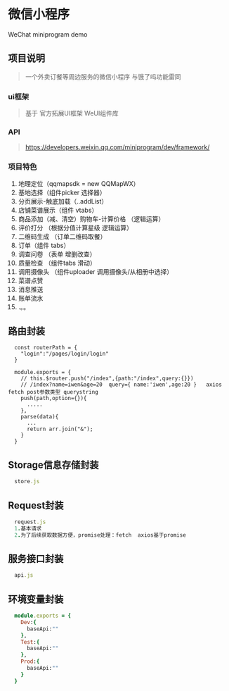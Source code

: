 # 微信小程序
WeChat miniprogram  demo

## 项目说明 ##
> 一个外卖订餐等周边服务的微信小程序
> 与饿了吗功能雷同

### ui框架
> 基于 官方拓展UI框架  WeUI组件库

### API 
> https://developers.weixin.qq.com/miniprogram/dev/framework/

### 项目特色
1.  地理定位（qqmapsdk = new QQMapWX）
2.  基地选择（组件picker 选择器）
3.  分页展示-触底加载（..addList）
4.  店铺菜谱展示（组件 vtabs）
5.  商品添加（减、清空）购物车-计算价格 （逻辑运算）
6.  评价打分 （根据分值计算星级 逻辑运算）
7.  二维码生成 （订单二维码取餐）
8.  订单（组件 tabs）
9.  调查问卷 （表单 增删改查）
10. 质量检查 （组件tabs 滑动）
11. 调用摄像头 （组件uploader 调用摄像头/从相册中选择）
12. 菜谱点赞
13. 消息推送
14. 账单流水
15. .。。

## 路由封装
```
  const routerPath = {
    "login":"/pages/login/login"
  }

  module.exports = {
    // this.$router.push("/index",{path:"/index",query:{}})
    // /index?name=iwen&age=20  query={ name:'iwen',age:20 }   axios  fetch post参数类型 querystring
    push(path,option={}){
      .....
    },
    parse(data){
      ...
      return arr.join("&");
    }
  }
``` 

## Storage信息存储封装
```ruby 
  store.js
``` 


## Request封装
```ruby 
  request.js
  1.基本请求
  2.为了后续获取数据方便，promise处理：fetch  axios基于promise
``` 

## 服务接口封装
```ruby 
  api.js
``` 

## 环境变量封装
```ruby 
  module.exports = {
    Dev:{
      baseApi:""
    },
    Test:{
      baseApi:""
    },
    Prod:{
      baseApi:""
    }
  }
``` 
